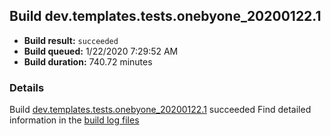 ## Build dev.templates.tests.onebyone_20200122.1
- **Build result:** `succeeded`
- **Build queued:** 1/22/2020 7:29:52 AM
- **Build duration:** 740.72 minutes
### Details
Build [dev.templates.tests.onebyone_20200122.1](https://winappstudio.visualstudio.com/web/build.aspx?pcguid=a4ef43be-68ce-4195-a619-079b4d9834c2&builduri=vstfs%3a%2f%2f%2fBuild%2fBuild%2f32632) succeeded
Find detailed information in the [build log files]()
